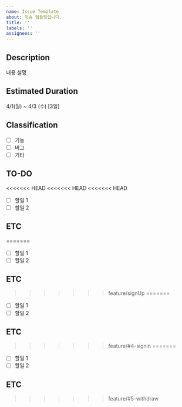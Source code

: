 ```yaml
---
name: Issue Template
about: 이슈 템플릿입니다.
title: ''
labels: ''
assignees: ''
---
```

## Description
내용 설명

## Estimated Duration
4/1(월) ~ 4/3 (수) [3일]

## Classification
- [ ] 기능
- [ ] 버그
- [ ] 기타

## TO-DO
<<<<<<< HEAD
<<<<<<< HEAD
<<<<<<< HEAD
- [ ] 할일 1 
- [ ] 할일 2

## ETC
=======
- [ ] 할일 1
- [ ] 할일 2

## ETC
>>>>>>> feature/signUp
=======
- [ ] 할일 1
- [ ] 할일 2

## ETC
>>>>>>> feature/#4-signin
=======
- [ ] 할일 1
- [ ] 할일 2

## ETC
>>>>>>> feature/#5-withdraw
